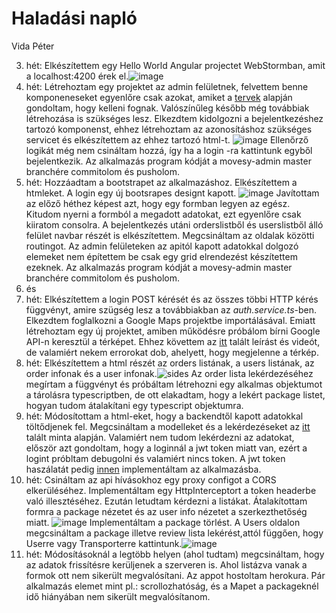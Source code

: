 # Haladási napló

Vida Péter

3. hét: Elkészítettem egy Hello World Angular projectet WebStormban, amit a localhost:4200 érek el.![image](https://user-images.githubusercontent.com/79152401/136385621-8df44f50-f943-439a-b01e-26beccbe20b0.png)
4. hét: Létrehoztam egy projektet az admin felületnek, felvettem benne komponeneseket egyenlőre csak azokat, amiket a [tervek](https://raw.githubusercontent.com/Movesy/movesy/main/docs/mockup.png) alapján gondoltam, hogy kelleni fognak. Valószínűleg később még továbbiak létrehozása is szükséges lesz. Elkezdtem kidolgozni a bejelentkezéshez tartozó komponenst, ehhez létrehoztam az azonosításhoz szükséges servicet és elkészítettem az ehhez tartozó html-t.
![image](https://user-images.githubusercontent.com/79152401/137643564-ce25d5ac-3187-4cfe-ab3c-08ceabab92be.png)
Ellenőrző logikát még nem csináltam hozzá, így ha a login -ra kattintunk egyből bejelentkezik. Az alkalmazás program kódját a movesy-admin master branchére commitolom és pusholom.
5. hét: Hozzáadtam a bootstrapet az alkalmazáshoz. Elkészítettem a htmleket. A login egy új bootsrapes designt kapott. ![image](https://user-images.githubusercontent.com/79152401/138665477-15126f70-ad1e-4635-9d02-13ca707f7d2d.png)
 Javítottam az előző héthez képest azt, hogy egy formban legyen az egész. Kitudom nyerni a formból a megadott adatokat, ezt egyenlőre csak kiiratom consolra. A bejelentkezés utáni orderslistből és userslistből álló felület navbar részét is elkészítettem. Megcsináltam az oldalak közötti routingot. Az admin felületeken az apitól kapott adatokkal dolgozó elemeket nem építettem be csak egy grid elrendezést készítettem ezeknek. Az alkalmazás program kódját a movesy-admin master branchére commitolom és pusholom.
6. és
7. hét: Elkészítettem a login POST kérését és az összes többi HTTP kérés függvényt, amire szügség lesz a továbbiakban az *auth.service.ts*-ben. Elkezdtem foglalkozni a Google Maps projektbe importálásával. Emiatt létrehoztam egy új projektet, amiben működésre próbálom bírni Google API-n keresztül a térképet. Ehhez követtem az [itt](https://angular-maps.com/guides/getting-started/) talált leírást és videót, de valamiért nekem errorokat dob, ahelyett, hogy megjelenne a térkép.
8. hét: Elkészítettem a html részét az orders listának, a users listának, az order infonak és a user infonak.![sides](https://user-images.githubusercontent.com/79152401/141704067-8894e8b6-4158-4a73-ad81-1b9a85d24e29.png) Az order lista lekérdezéséhez megírtam a függvényt és próbáltam létrehozni egy alkalmas objektumot a tárolásra typescriptben, de ott elakadtam, hogy a lekért package listet, hogyan tudom átalakítani egy typescript objektumra.
9. hét: Módosítottam a html-eket, hogy a backendtől kapott adatokkal töltődjenek fel. Megcsináltam a modelleket és a lekérdezéseket az [itt](https://www.baeldung.com/spring-angular-ecommerce) talált minta alapján. Valamiért nem tudom lekérdezni az adatokat, először azt gondoltam, hogy a loginnál a jwt token miatt van, ezért a logint próbltam debugolni és valamiért nincs token. A jwt token haszálatát pedig [innen](https://blog.angular-university.io/angular-jwt-authentication/) implementáltam az alkalmazásba.
10. hét: Csináltam az api hívásokhoz egy proxy configot a CORS elkerüléséhez. Implementáltam egy HttpInterceptort a token headerbe való illesztéséhez. Ezután letudtam kérdezni a listákat. Átalakítottam formra a package nézetet és az user info nézetet a szerkezthetőség miatt. ![image](https://user-images.githubusercontent.com/79152401/143859546-24d523d1-c716-4f77-88fc-e3ec9d0737d0.png)
 Implementáltam a package törlést. A Users oldalon megcsináltam a package illetve review lista lekérést,attól függően, hogy Userre vagy Transporterre kattintunk.![image](https://user-images.githubusercontent.com/79152401/143859378-fe32a8fd-e4a7-49ec-b545-2f2a282f9656.png)
11. hét: Módosításoknál a legtöbb helyen (ahol tudtam) megcsináltam, hogy az adatok frissítésre kerüljenek a szerveren is. Ahol listázva vanak a formok ott nem sikerült megvalósítani. Az appot hostoltam herokura. Pár alkalmazás elemet mint pl.: scrollozhatóság, és a Mapet a packageknél idő hiányában nem sikerült megvalósítanom.
